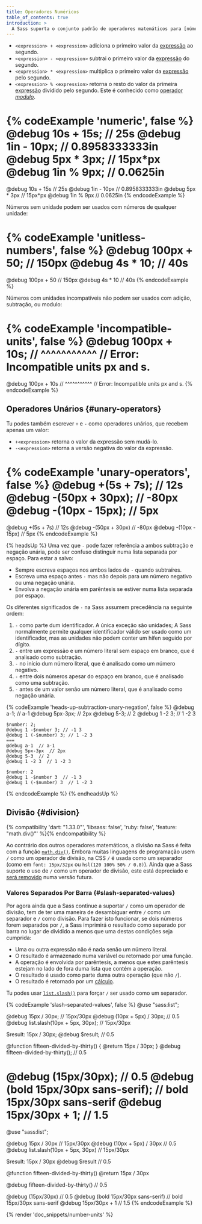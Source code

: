 ```yaml
---
title: Operadores Numéricos
table_of_contents: true
introduction: >
  A Sass suporta o conjunto padrão de operadores matemáticos para [números](/documentation/values/numbers). Eles são convertidos automaticamente entre unidades compatíveis.
---
```


* `<expression> + <expression>` adiciona o primeiro valor da [expressão][expression] ao segundo.
* `<expression> - <expression>` subtrai o primeiro valor da [expressão][expression] do segundo.
* `<expression> * <expression>` multiplica o primeiro valor da [expressão][expression] pelo segundo.
* `<expression> % <expression>` retorna o resto do valor da primeira [expressão][expression] dividido pelo segundo. Este é conhecido como [operador *modulo*][*modulo* operator].

[expression]: /documentation/syntax/structure#expressions
[*modulo* operator]: https://en.wikipedia.org/wiki/Modulo_operation

{% codeExample 'numeric', false %}
  @debug 10s + 15s; // 25s
  @debug 1in - 10px; // 0.8958333333in
  @debug 5px * 3px; // 15px*px
  @debug 1in % 9px; // 0.0625in
  ===
  @debug 10s + 15s  // 25s
  @debug 1in - 10px  // 0.8958333333in
  @debug 5px * 3px  // 15px*px
  @debug 1in % 9px  // 0.0625in
{% endcodeExample %}

Números sem unidade podem ser usados com números de qualquer unidade:

{% codeExample 'unitless-numbers', false %}
  @debug 100px + 50; // 150px
  @debug 4s * 10; // 40s
  ===
  @debug 100px + 50  // 150px
  @debug 4s * 10  // 40s
{% endcodeExample %}

Números com unidades incompatíveis não podem ser usados com adição, subtração, ou modulo:

{% codeExample 'incompatible-units', false %}
  @debug 100px + 10s;
  //     ^^^^^^^^^^^
  // Error: Incompatible units px and s.
  ===
  @debug 100px + 10s
  //     ^^^^^^^^^^^
  // Error: Incompatible units px and s.
{% endcodeExample %}

## Operadores Unários {#unary-operators}

Tu podes também escrever `+` e `-` como operadores unários, que recebem apenas um valor:

* `+<expression>` retorna o valor da expressão sem mudá-lo.
* `-<expression>` retorna a versão negativa do valor da expressão.

{% codeExample 'unary-operators', false %}
  @debug +(5s + 7s); // 12s
  @debug -(50px + 30px); // -80px
  @debug -(10px - 15px); // 5px
  ===
  @debug +(5s + 7s)  // 12s
  @debug -(50px + 30px)  // -80px
  @debug -(10px - 15px)  // 5px
{% endcodeExample %}

{% headsUp %}
  Uma vez que `-` pode fazer referência a ambos subtração e negação unária, pode ser confuso distinguir numa lista separada por espaço. Para estar a salvo:

  * Sempre escreva espaços nos ambos lados de `-` quando subtraíres.
  * Escreva uma espaço antes `-` mas não depois para um número negativo ou uma negação unária.
  * Envolva a negação unária em parêntesis se estiver numa lista separada por espaço.

  Os diferentes significados de `-` na Sass assumem precedência na seguinte ordem:

  1. `-` como parte dum identificador. A única exceção são unidades; A Sass normalmente permite qualquer identificador válido ser usado como um identificador, mas as unidades não podem conter um hífen seguido por dígito.
  2. `-` entre um expressão e um número literal sem espaço em branco, que é analisado como subtração.
  3. `-` no início dum número literal, que é analisado como um número negativo.
  4. `-` entre dois números apesar do espaço em branco, que é analisado como uma subtração.
  5. `-` antes de um valor senão um número literal, que é analisado como negação unária.

  {% codeExample 'heads-up-subtraction-unary-negation', false %}
    @debug a-1; // a-1
    @debug 5px-3px; // 2px
    @debug 5-3; // 2
    @debug 1 -2 3; // 1 -2 3

    $number: 2;
    @debug 1 -$number 3; // -1 3
    @debug 1 (-$number) 3; // 1 -2 3
    ===
    @debug a-1  // a-1
    @debug 5px-3px  // 2px
    @debug 5-3  // 2
    @debug 1 -2 3  // 1 -2 3

    $number: 2
    @debug 1 -$number 3  // -1 3
    @debug 1 (-$number) 3  // 1 -2 3
  {% endcodeExample %}
{% endheadsUp %}

## Divisão {#division}

{% compatibility 'dart: "1.33.0"', 'libsass: false', 'ruby: false', 'feature: "math.div()"' %}{% endcompatibility %}

Ao contrário dos outros operadores matemáticos, a divisão na Sass é feita com a função [`math.div()`]. Embora muitas linguagens de programação usem `/` como um operador de divisão, na CSS `/` é usada como um separador (como em `font: 15px/32px` ou `hsl(120 100% 50% / 0.8)`). Ainda que a Sass suporte o uso de `/` como um operador de divisão, este está depreciado e [será removido][will be removed] numa versão futura.

[`math.div()`]: /documentation/modules/math#div
[will be removed]: /documentation/breaking-changes/slash-div

### Valores Separados Por Barra {#slash-separated-values}

Por agora ainda que a Sass continue a suportar `/` como um operador de divisão, tem de ter uma maneira de desambiguar entre `/` como um separador e `/` como divisão. Para fazer isto funcionar, se dois números forem separados por `/`, a Sass imprimirá o resultado como separado por barra no lugar de dividido a menos que uma destas condições seja cumprida:

* Uma ou outra expressão não é nada senão um número literal.
* O resultado é armazenado numa variável ou retornado por uma função.
* A operação é envolvida por parêntesis, a menos que estes parêntesis estejam no lado de fora duma lista que contém a operação.
* O resultado é usado como parte duma outra operação (que não `/`).
* O resultado é retornado por um [cálculo][calculation].

Tu podes usar [`list.slash()`] para forçar `/` ser usado como um separador.

[`list.slash()`]: /documentation/modules/list#slash
[calculation]: /documentation/values/calculations

{% codeExample 'slash-separated-values', false %}
  @use "sass:list";

  @debug 15px / 30px; // 15px/30px
  @debug (10px + 5px) / 30px; // 0.5
  @debug list.slash(10px + 5px, 30px); // 15px/30px

  $result: 15px / 30px;
  @debug $result; // 0.5

  @function fifteen-divided-by-thirty() {
    @return 15px / 30px;
  }
  @debug fifteen-divided-by-thirty(); // 0.5

  @debug (15px/30px); // 0.5
  @debug (bold 15px/30px sans-serif); // bold 15px/30px sans-serif
  @debug 15px/30px + 1; // 1.5
  ===
  @use "sass:list";

  @debug 15px / 30px  // 15px/30px
  @debug (10px + 5px) / 30px  // 0.5
  @debug list.slash(10px + 5px, 30px)  // 15px/30px

  $result: 15px / 30px
  @debug $result  // 0.5

  @function fifteen-divided-by-thirty()
    @return 15px / 30px

  @debug fifteen-divided-by-thirty()  // 0.5

  @debug (15px/30px)  // 0.5
  @debug (bold 15px/30px sans-serif)  // bold 15px/30px sans-serif
  @debug 15px/30px + 1  // 1.5
{% endcodeExample %}

{% render 'doc_snippets/number-units' %}
